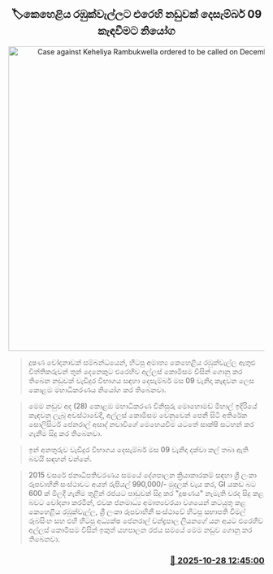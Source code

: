 <p align='center'><b><h2 align='center' title='Case against Keheliya Rambukwella ordered to be called on December 09th'>🏷කෙහෙළිය රඹුක්වැල්ලට එරෙහි නඩුවක් දෙසැම්බර් 09 කැඳවීමට නියෝග</h2></b></p>
<p align='center'><img src='https://helakuru.sgp1.cdn.digitaloceanspaces.com/esana/images/lib/keheliya-dark.jpg' width='600' alt='Case against Keheliya Rambukwella ordered to be called on December 09th'></p>

> දූෂණ චෝදනාවක් සම්බන්ධයෙන්, හිටපු අමාත්‍ය කෙහෙළිය රඹුක්වැල්ල ඇතුළු විත්තිකරුවන් තුන් දෙනෙකුට එරෙහිව අල්ලස් කොමිසම විසින් ගොනු කර තිබෙන නඩුවක් වැඩිදුර විභාගය සඳහා දෙසැම්බර් මස 09 වැනිදා කැඳවන ලෙස කොළඹ මහාධිකරණය නියෝග කර තිබෙනවා.

> මෙම නඩුව අද (28) කොළඹ මහාධිකරණ විනිසුරු මොහොමඩ් මිහාල් ඉදිරියේ කැඳවනු ලැබූ අවස්ථාවේදී, අල්ලස් කොමිසම වෙනුවෙන් පෙනී සිටි අතිරේක සොලිසිටර් ජෙනරාල් අසාද් නවාවිගේ මෙහෙයවීම යටතේ සාක්ෂි සටහන් කර ගැනීම සිදු කර තිබෙනවා.

> ඉන් අනතුරුව වැඩිදුර විභාගය දෙසැම්බර් මස 09 වැනිදා දක්වා කල් තබා ඇති බවයි සඳහන් වන්නේ.

> 2015 වසරේ ජනාධිපතිවරණය සමයේ දේශපාලන ක්‍රියාකාරකම් සඳහා ශ්‍රී ලංකා රූපවාහිනී සංස්ථාවට අයත් රුපියල් 990,000/- මුදලක් වැය කර, GI යකඩ බට 600 ක් මිලදී ගැනීම තුළින් රජයට පාඩුවක් සිදු කර "දූෂණය" නැමැති වරද සිදු කළ බවට චෝදනා කරමින්, එවක ජනමාධ්‍ය අමාත්‍යවරයා වශයෙන් කටයුතු කළ කෙහෙළිය රඹුක්වැල්ල, ශ්‍රී ලංකා රූපවාහිනී සංස්ථාවේ හිටපු සභාපති විමල් රූබසිංහ සහ එහි හිටපු අධ්‍යක්ෂ ජෙනරාල් චන්ද්‍රපාල ලියනගේ යන අයට එරෙහිව අල්ලස් කොමිසම විසින් ඉකුත් යහපාලන රජය සමයේ මෙම නඩුව ගොනු කර තිබෙනවා.



<h3 align='right'><a href='https://www.helakuru.lk/esana/p/114864/'>📅 2025-10-28 12:45:00</a></h3>
